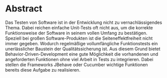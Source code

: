 # Abstract

Das Testen von Software ist in der Entwicklung nicht zu vernachlässigendes Thema. Dabei reichen einfache Unit-Tests oft nicht aus, um die korrekte Funktionsweise der Software in seinem vollen Umfang zu bestätigen. Speziell bei großen Software-Produkten ist die Seiteneffektfreiheit nicht immer gegeben. Wodurch regelmäßige vollumfängliche Funktionstests ein unerlässlicher Baustein der Qualitätssicherung ist.
Aus diesem Grund bietet Behavior-Driven-Development eine gute Möglichkeit die vorhandenen und angeforderten Funktionen ohne viel Arbeit in Tests zu integrieren. Dabei stellen die Frameworks JBehave oder Cucumber wichtige Funktionen bereits diese Aufgabe zu realisieren.
